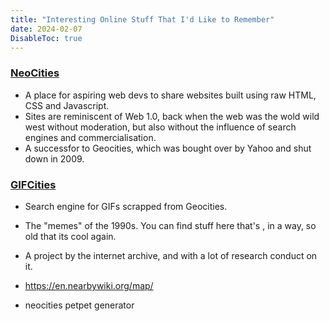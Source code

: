 ```yaml
---
title: "Interesting Online Stuff That I'd Like to Remember"
date: 2024-02-07
DisableToc: true
---
```


### [NeoCities](https://neocities.org)
- A place for aspiring web devs to share websites built using raw HTML, CSS and Javascript. 
- Sites are reminiscent of Web 1.0, back when the web was the wold wild west without moderation, but also without the influence of search engines and commercialisation.
- A successfor to Geocities, which was bought over by Yahoo and shut down in 2009.

### [GIFCities](https://gifcities.org)
- Search engine for GIFs scrapped from Geocities.
- The "memes" of the 1990s. You can find stuff here that's , in a way, so old that its cool again.
- A project by the internet archive, and with a lot of research conduct on it.

- https://en.nearbywiki.org/map/
- neocities petpet generator